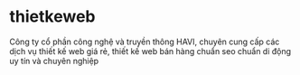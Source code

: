 # thietkeweb
Công ty cổ phần công nghệ và truyền thông HAVI, chuyên cung cấp các dịch vụ thiết kế web giá rẻ, thiết kế web bán hàng chuẩn seo chuẩn di động uy tín và chuyên nghiệp
